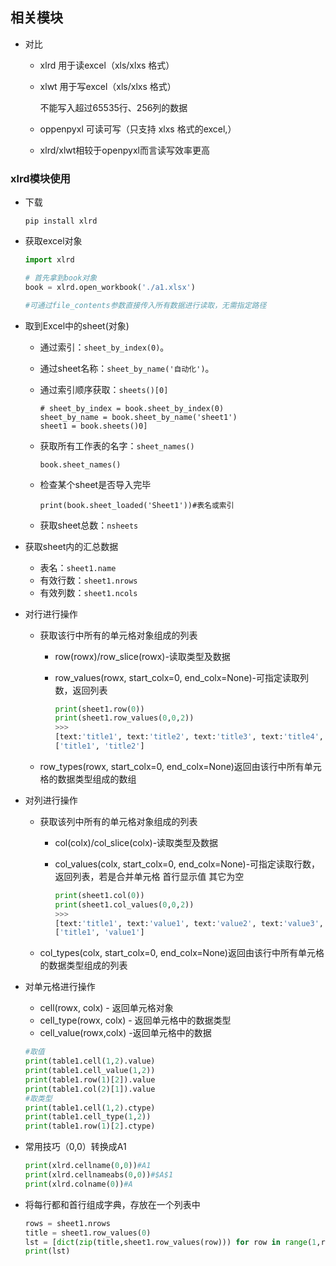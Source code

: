 ## 相关模块

+ 对比

  + xlrd 用于读excel（xls/xlxs 格式）

  + xlwt 用于写excel（xls/xlxs 格式）

    不能写入超过65535行、256列的数据

  + oppenpyxl 可读可写（只支持 xlxs 格式的excel,）

  + xlrd/xlwt相较于openpyxl而言读写效率更高

### xlrd模块使用

+ 下载

  ```
  pip install xlrd
  ```

+ 获取excel对象

  ```python
  import xlrd
  
  # 首先拿到book对象
  book = xlrd.open_workbook('./a1.xlsx')
  
  #可通过file_contents参数直接传入所有数据进行读取，无需指定路径
  ```

+ 取到Excel中的sheet(对象)

  + 通过索引：`sheet_by_index(0)`。

  + 通过sheet名称：`sheet_by_name('自动化')`。

  + 通过索引顺序获取：`sheets()[0]`

    ```
    # sheet_by_index = book.sheet_by_index(0)
    sheet_by_name = book.sheet_by_name('sheet1')
    sheet1 = book.sheets()0]
    ```

  + 获取所有工作表的名字：`sheet_names()`

    ```
    book.sheet_names()
    ```

  + 检查某个sheet是否导入完毕

    ```
    print(book.sheet_loaded('Sheet1'))#表名或索引
    ```

  + 获取sheet总数：`nsheets`

  

+ 获取sheet内的汇总数据

  + 表名：`sheet1.name`
  + 有效行数：`sheet1.nrows`
  + 有效列数：`sheet1.ncols`

+ 对行进行操作

  + 获取该行中所有的单元格对象组成的列表

    + row(rowx)/row_slice(rowx)-读取类型及数据

    + row_values(rowx, start_colx=0, end_colx=None)-可指定读取列数，返回列表

      ```python
      print(sheet1.row(0))
      print(sheet1.row_values(0,0,2))
      >>>
      [text:'title1', text:'title2', text:'title3', text:'title4', text:'title5', text:'title6', text:'title7', text:'title8']
      ['title1', 'title2']
      ```

  + row_types(rowx, start_colx=0, end_colx=None)返回由该行中所有单元格的数据类型组成的数组

+ 对列进行操作

  + 获取该列中所有的单元格对象组成的列表

    + col(colx)/col_slice(colx)-读取类型及数据

    + col_values(colx, start_colx=0, end_colx=None)-可指定读取行数，返回列表，若是合并单元格 首行显示值 其它为空

      ```python
      print(sheet1.col(0))
      print(sheet1.col_values(0,0,2))
      >>>
      [text:'title1', text:'value1', text:'value2', text:'value3', text:'value4', text:'value5', text:'value6', text:'value7', text:'value8', text:'value9', text:'value10']
      ['title1', 'value1']
      ```

  + col_types(colx, start_colx=0, end_colx=None)返回由该行中所有单元格的数据类型组成的列表

+ 对单元格进行操作

  + cell(rowx, colx)  - 返回单元格对象
  + cell_type(rowx, colx)  - 返回单元格中的数据类型
  + cell_value(rowx,colx)   -返回单元格中的数据

  ```python
  #取值
  print(table1.cell(1,2).value)
  print(table1.cell_value(1,2))
  print(table1.row(1)[2]).value
  print(table1.col(2)[1]).value
  #取类型
  print(table1.cell(1,2).ctype)
  print(table1.cell_type(1,2))
  print(table1.row(1)[2].ctype)
  ```

+ 常用技巧（0,0）转换成A1

  ```python
  print(xlrd.cellname(0,0))#A1
  print(xlrd.cellnameabs(0,0))#$A$1
  print(xlrd.colname(0))#A
  ```

+ 将每行都和首行组成字典，存放在一个列表中

  ```python
  rows = sheet1.nrows
  title = sheet1.row_values(0)
  lst = [dict(zip(title,sheet1.row_values(row))) for row in range(1,rows)]
  print(lst)
  ```

  

